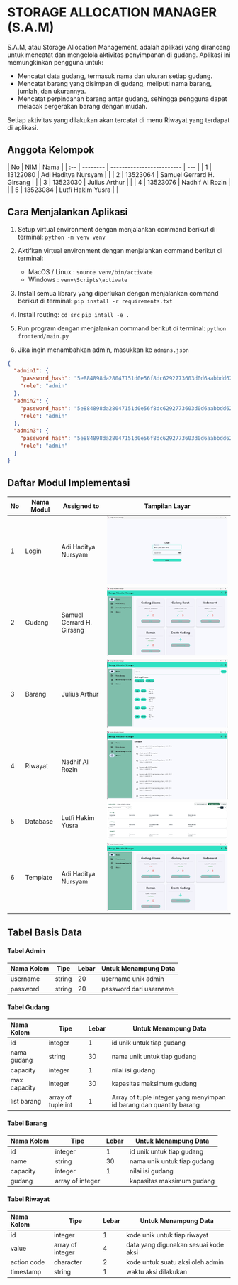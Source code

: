 # STORAGE ALLOCATION MANAGER (S.A.M)

S.A.M, atau Storage Allocation Management, adalah aplikasi yang dirancang untuk mencatat dan mengelola aktivitas penyimpanan di gudang. Aplikasi ini memungkinkan pengguna untuk:

- Mencatat data gudang, termasuk nama dan ukuran setiap gudang.
- Mencatat barang yang disimpan di gudang, meliputi nama barang, jumlah, dan ukurannya.
- Mencatat perpindahan barang antar gudang, sehingga pengguna dapat melacak pergerakan barang dengan mudah.

Setiap aktivitas yang dilakukan akan tercatat di menu Riwayat yang terdapat di aplikasi.

## Anggota Kelompok

| No  | NIM      | Nama                      |
| :-- | -------- | ------------------------- | --- |
| 1   | 13122080 | Adi Haditya Nursyam       |     |
| 2   | 13523064 | Samuel Gerrard H. Girsang |     |
| 3   | 13523030 | Julius Arthur             |     |
| 4   | 13523076 | Nadhif Al Rozin           |     |
| 5   | 13523084 | Lutfi Hakim Yusra         |     |

## Cara Menjalankan Aplikasi

1. Setup virtual environment dengan menjalankan command berikut di terminal:
   `python -m venv venv`

2. Aktifkan virtual environment dengan menjalankan command berikut di terminal:

   - MacOS / Linux :
     `source venv/bin/activate`
   - Windows :
     `venv\Scripts\activate`

3. Install semua library yang diperlukan dengan menjalankan command berikut di terminal:
   `pip install -r requirements.txt`

4. Install routing:
   `cd src`
   `pip intall -e .`

5. Run program dengan menjalankan command berikut di terminal:
   `python frontend/main.py`

6. Jika ingin menambahkan admin, masukkan ke `admins.json`

```json
{
  "admin1": {
    "password_hash": "5e884898da28047151d0e56f8dc6292773603d0d6aabbdd62a11ef721d1542d8",
    "role": "admin"
  },
  "admin2": {
    "password_hash": "5e884898da28047151d0e56f8dc6292773603d0d6aabbdd62a11ef721d1542d8",
    "role": "admin"
  },
  "admin3": {
    "password_hash": "5e884898da28047151d0e56f8dc6292773603d0d6aabbdd62a11ef721d1542d8",
    "role": "admin"
  }
}
```

## Daftar Modul Implementasi

| No  | Nama Modul | Assigned to               | Tampilan Layar                   |
| :-- | ---------- | ------------------------- | -------------------------------- |
| 1   | Login      | Adi Haditya Nursyam       | ![login](./img/login.jpeg)       |
| 2   | Gudang     | Samuel Gerrard H. Girsang | ![gudang](./img/gudang.jpeg)     |
| 3   | Barang     | Julius Arthur             | ![barang](./img/barang.jpeg)     |
| 4   | Riwayat    | Nadhif Al Rozin           | ![riwayat](./img/riwayat.jpeg)   |
| 5   | Database   | Lutfi Hakim Yusra         | ![database](./img/database.jpeg) |
| 6   | Template   | Adi Haditya Nursyam       | ![flet](./img/gudang.jpeg)       |

## Tabel Basis Data

#### Tabel Admin

| Nama Kolom | Tipe   | Lebar | Untuk Menampung Data   |
| :--------- | ------ | ----- | ---------------------- |
| username   | string | 20    | username unik admin    |
| password   | string | 20    | password dari username |

#### Tabel Gudang

| Nama Kolom   | Tipe               | Lebar | Untuk Menampung Data                                                |
| :----------- | ------------------ | ----- | ------------------------------------------------------------------- |
| id           | integer            | 1     | id unik untuk tiap gudang                                           |
| nama gudang  | string             | 30    | nama unik untuk tiap gudang                                         |
| capacity     | integer            | 1     | nilai isi gudang                                                    |
| max capacity | integer            | 30    | kapasitas maksimum gudang                                           |
| list barang  | array of tuple int | 1     | Array of tuple integer yang menyimpan id barang dan quantity barang |

#### Tabel Barang

| Nama Kolom | Tipe             | Lebar | Untuk Menampung Data        |
| :--------- | ---------------- | ----- | --------------------------- |
| id         | integer          | 1     | id unik untuk tiap gudang   |
| name       | string           | 30    | nama unik untuk tiap gudang |
| capacity   | integer          | 1     | nilai isi gudang            |
| gudang     | array of integer |       | kapasitas maksimum gudang   |

#### Tabel Riwayat

| Nama Kolom  | Tipe             | Lebar | Untuk Menampung Data                 |
| :---------- | ---------------- | ----- | ------------------------------------ |
| id          | integer          | 1     | kode unik untuk tiap riwayat         |
| value       | array of integer | 4     | data yang digunakan sesuai kode aksi |
| action code | character        | 2     | kode untuk suatu aksi oleh admin     |
| timestamp   | string           | 1     | waktu aksi dilakukan                 |
